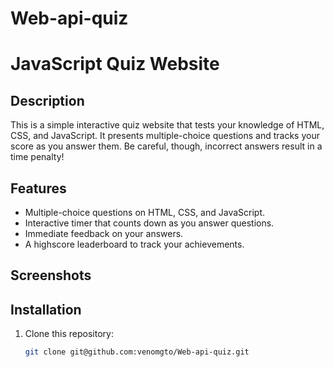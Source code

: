 # Web-api-quiz

# JavaScript Quiz Website

## Description

This is a simple interactive quiz website that tests your knowledge of HTML, CSS, and JavaScript. It presents multiple-choice questions and tracks your score as you answer them. Be careful, though, incorrect answers result in a time penalty!

## Features

- Multiple-choice questions on HTML, CSS, and JavaScript.
- Interactive timer that counts down as you answer questions.
- Immediate feedback on your answers.
- A highscore leaderboard to track your achievements.

## Screenshots



## Installation

1. Clone this repository:
   ```bash
   git clone git@github.com:venomgto/Web-api-quiz.git
